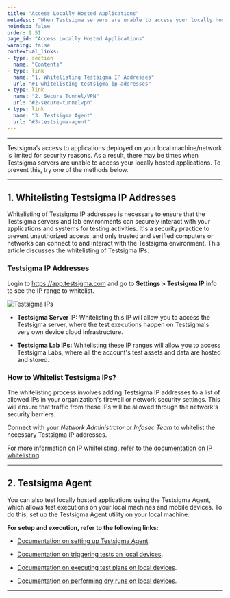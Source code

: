 ```yaml
---
title: "Access Locally Hosted Applications"
metadesc: "When Testsigma servers are unable to access your locally hosted applications, you need to whitelist Testsigma IP addresses or access through secure Tunnel/VPN"
noindex: false
order: 9.51
page_id: "Access Locally Hosted Applications"
warning: false
contextual_links:
- type: section
  name: "Contents" 
- type: link
  name: "1. Whitelisting Testsigma IP Addresses"
  url: "#1-whitelisting-testsigma-ip-addresses"
- type: link
  name: "2. Secure Tunnel/VPN"
  url: "#2-secure-tunnelvpn"
- type: link
  name: "3. Testsigma Agent"
  url: "#3-testsigma-agent"
---
```


---


Testsigma’s access to applications deployed on your local machine/network is limited for security reasons. As a result, there may be times when Testsigma servers are unable to access your locally hosted applications. To prevent this, try one of the methods below.



---

## **1. Whitelisting Testsigma IP Addresses**

Whitelisting of Testsigma IP addresses is necessary to ensure that the Testsigma servers and lab environments can securely interact with your applications and systems for testing activities. It's a security practice to prevent unauthorized access, and only trusted and verified computers or networks can connect to and interact with the Testsigma environment. This article discusses the whitelisting of Testsigma IPs. 



### **Testsigma IP Addresses**

Login to https://app.testsigma.com and go to **Settings > Testsigma IP** info to see the IP range to whitelist.

![Testsigma IPs](https://s3.amazonaws.com/static-docs.testsigma.com/new_images/projects/applications/ipwhitelisting.png)

- **Testsigma Server IP:** Whitelisting this IP will allow you to access the Testsigma server, where the test executions happen on Testsigma's very own device cloud infrastructure. 

- **Testsigma Lab IPs:** Whitelisting these IP ranges will allow you to access Testsigma Labs, where all the account's test assets and data are hosted and stored.



### **How to Whitelist Testsigma IPs?**

The whitelisting process involves adding Testsigma IP addresses to a list of allowed IPs in your organization's firewall or network security settings. This will ensure that traffic from these IPs will be allowed through the network's security barriers. 

Connect with your *Network Administrator* or *Infosec Team* to whitelist the necessary Testsigma IP addresses.

For more information on IP whiltelisting, refer to the [documentation on IP whitelisting](https://www.linkedin.com/pulse/ip-whitelisting-definitive-guide-joshua-oyelalu-2knjf/).


---

## **2. Testsigma Agent**

You can also test locally hosted applications using the Testsigma Agent, which allows test executions on your local machines and mobile devices. To do this, set up the Testsigma Agent utility on your local machine. 

**For setup and execution, refer to the following links:**

- [Documentation on setting up Testsigma Agent](https://testsigma.com/docs/agent/setup-on-windows-mac-linux/).

- [Documentation on triggering tests on local devices](https://testsigma.com/docs/agent/trigger-tests-locally/).

- [Documentation on executing test plans on local devices](https://testsigma.com/docs/runs/test-plans-on-local-devices/).

- [Documentation on performing dry runs on local devices](https://testsigma.com/docs/runs/dry-runs-on-local-devices/).


---